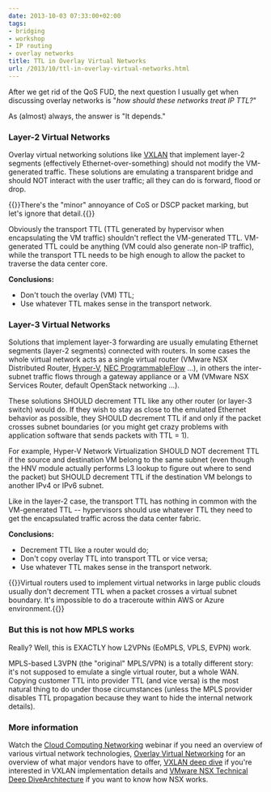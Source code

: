 ```yaml
---
date: 2013-10-03 07:33:00+02:00
tags:
- bridging
- workshop
- IP routing
- overlay networks
title: TTL in Overlay Virtual Networks
url: /2013/10/ttl-in-overlay-virtual-networks.html
---
```

After we get rid of the QoS FUD, the next question I usually get when discussing overlay networks is "*how should these networks treat IP TTL?*"

As (almost) always, the answer is "It depends."
<!--more-->
### Layer-2 Virtual Networks

Overlay virtual networking solutions like [VXLAN](http://www.ipspace.net/VXLAN_Technical_Deep_Dive) that implement layer-2 segments (effectively Ethernet-over-something) should not modify the VM-generated traffic. These solutions are emulating a transparent bridge and should NOT interact with the user traffic; all they can do is forward, flood or drop.

{{<note>}}There's the "minor" annoyance of CoS or DSCP packet marking, but let's ignore that detail.{{</note>}}

Obviously the transport TTL (TTL generated by hypervisor when encapsulating the VM traffic) shouldn't reflect the VM-generated TTL. VM-generated TTL could be anything (VM could also generate non-IP traffic), while the transport TTL needs to be high enough to allow the packet to traverse the data center core.

**Conclusions:**

-   Don't touch the overlay (VM) TTL;
-   Use whatever TTL makes sense in the transport network.

### Layer-3 Virtual Networks

Solutions that implement layer-3 forwarding are usually emulating Ethernet segments (layer-2 segments) connected with routers. In some cases the whole virtual network acts as a single virtual router (VMware NSX Distributed Router, [Hyper-V](/2012/12/hyper-v-network-virtualization-wnvnvgre.html), [NEC ProgrammableFlow](/2013/02/virtual-tenant-networks-with-nec.html) ...), in others the inter-subnet traffic flows through a gateway appliance or a VM (VMware NSX Services Router, default OpenStack networking ...).

These solutions SHOULD decrement TTL like any other router (or layer-3 switch) would do. If they wish to stay as close to the emulated Ethernet behavior as possible, they SHOULD decrement TTL if and only if the packet crosses subnet boundaries (or you might get crazy problems with application software that sends packets with TTL = 1).

For example, Hyper-V Network Virtualization SHOULD NOT decrement TTL if the source and destination VM belong to the same subnet (even though the HNV module actually performs L3 lookup to figure out where to send the packet) but SHOULD decrement TTL if the destination VM belongs to another IPv4 or IPv6 subnet.

Like in the layer-2 case, the transport TTL has nothing in common with the VM-generated TTL -- hypervisors should use whatever TTL they need to get the encapsulated traffic across the data center fabric.

**Conclusions:**

-   Decrement TTL like a router would do;
-   Don't copy overlay TTL into transport TTL or vice versa;
-   Use whatever TTL makes sense in the transport network.

{{<note warn>}}Virtual routers used to implement virtual networks in large public clouds usually don't decrement TTL when a packet crosses a virtual subnet boundary. It's impossible to do a traceroute within AWS or Azure environment.{{</note>}} 

### But this is not how MPLS works

Really? Well, this is EXACTLY how L2VPNs (EoMPLS, VPLS, EVPN) work.

MPLS-based L3VPN (the "original" MPLS/VPN) is a totally different story: it's not supposed to emulate a single virtual router, but a whole WAN. Copying customer TTL into provider TTL (and vice versa) is the most natural thing to do under those circumstances (unless the MPLS provider disables TTL propagation because they want to hide the internal network details).

### More information

Watch the [Cloud Computing Networking](http://www.ipspace.net/Cloud_Computing_Networking) webinar if you need an overview of various virtual network technologies, [Overlay Virtual Networking](https://www.ipspace.net/Overlay_Virtual_Networking) for an overview of what major vendors have to offer, [VXLAN deep dive](http://www.ipspace.net/VXLAN_Technical_Deep_Dive) if you're interested in VXLAN implementation details and [VMware NSX Technical Deep DiveArchitecture](https://www.ipspace.net/VMware_NSX_Technical_Deep_Dive) if you want to know how NSX works.
